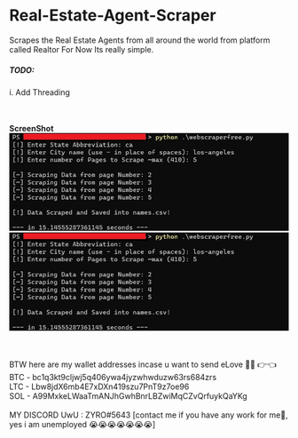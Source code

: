 # Real-Estate-Agent-Scraper
Scrapes the Real Estate Agents from all around the world from platform called Realtor
For Now Its really simple. 

<h5>TODO:</h5>
i.  Add Threading <br> 
<br>
<br>

<b>ScreenShot</b>
<img align="centre" alt="ss" width="800px" src="https://github.com/Jeevan-Gharate/Real-Estate-Agent-Scraper/blob/428f245716978a44a2027ce389dd4256d906234a/webscraper2.jpg" />
![ShowCase](https://github.com/Jeevan-Gharate/Real-Estate-Agent-Scraper/blob/428f245716978a44a2027ce389dd4256d906234a/webscraper2.jpg)

<br>
<br>
BTW here are my wallet addresses incase u want to send eLove 🥺💖 👉👈
<br>
BTC - bc1q3kt9cljwj5q406ywa4jyzwhwduzw63rs684zrs <br>
LTC - Lbw8jdX6mb4E7xDXn419szu7PnT9z7oe96 <br>
SOL - A99MxkeLWaaTmANJhGwhBnrLBZwiMqCZvQrfuykQaYKg <br>
<br>
MY DISCORD UwU : ZYRO#5643 [contact me if you have any work for me🤑, yes i am unemployed 😭😭😭😭😭😭😭]

